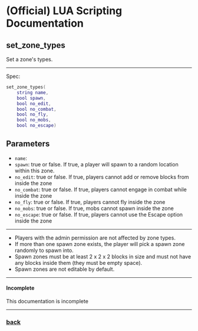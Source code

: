 
# (Official) LUA Scripting Documentation

## set_zone_types

Set a zone's types.

___

Spec:

```lua
set_zone_types(
	string name,
	bool spawn,
	bool no_edit,
	bool no_combat,
	bool no_fly,
	bool no_mobs,
	bool no_escape)
```

## Parameters

- `name`: 
- `spawn`: true or false. If true, a player will spawn to a random location within this zone.
- `no_edit`: true or false. If true, players cannot add or remove blocks from inside the zone
- `no_combat`: true or false. If true, players cannot engage in combat while inside the zone
- `no_fly`: true or false. If true, players cannot fly inside the zone
- `no_mobs`: true or false. If true, mobs cannot spawn inside the zone
- `no_escape`: true or false. If true, players cannot use the Escape option inside the zone

___


- Players with the admin permission are not affected by zone types.
- If more than one spawn zone exists, the player will pick a spawn zone randomly to spawn into.
- Spawn zones must be at least 2 x 2 x 2 blocks in size and must not have any blocks inside them (they must be empty space).
- Spawn zones are not editable by default.


___

#### Incomplete

This documentation is incomplete

___

### [back](../zones)
